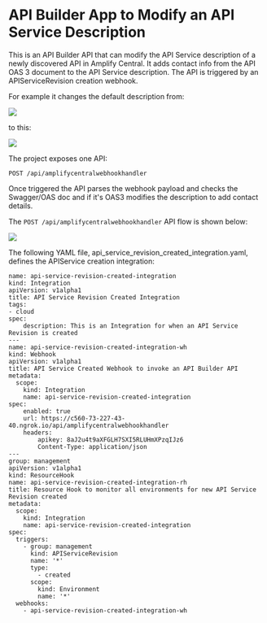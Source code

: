 # API Builder App to Modify an API Service Description

This is an API Builder API that can modify the API Service description of a newly discovered API in Amplify Central. It adds contact info from the API OAS 3 document to the API Service description. The API is triggered by an APIServiceRevision creation webhook.

For example it changes the default description from:

![](https://i.imgur.com/oSuLBvP.png)

to this:

![](https://i.imgur.com/MZZezRr.png)

The project exposes one API:

`POST /api/amplifycentralwebhookhandler`

Once triggered the API parses the webhook payload and checks the Swagger/OAS doc and if it's OAS3  modifies the description to add contact details.

The `POST /api/amplifycentralwebhookhandler` API flow is shown below:

![](https://i.imgur.com/Z48IE8M.png)

The following YAML file, api_service_revision_created_integration.yaml, defines the APIService creation integration:

```
name: api-service-revision-created-integration
kind: Integration
apiVersion: v1alpha1
title: API Service Revision Created Integration
tags:
- cloud
spec:
    description: This is an Integration for when an API Service Revision is created
---
name: api-service-revision-created-integration-wh
kind: Webhook
apiVersion: v1alpha1
title: API Service Created Webhook to invoke an API Builder API
metadata:
  scope:
    kind: Integration
    name: api-service-revision-created-integration
spec:
    enabled: true
    url: https://c560-73-227-43-40.ngrok.io/api/amplifycentralwebhookhandler
    headers:
        apikey: 8aJ2u4t9aXFGLH7SXI5RLUHmXPzqIJz6
        Content-Type: application/json
---
group: management
apiVersion: v1alpha1
kind: ResourceHook
name: api-service-revision-created-integration-rh
title: Resource Hook to monitor all environments for new API Service Revision created
metadata:
  scope:
    kind: Integration
    name: api-service-revision-created-integration
spec:
  triggers:
    - group: management
      kind: APIServiceRevision
      name: '*'
      type:
        - created
      scope:
        kind: Environment
        name: '*'
  webhooks:
    - api-service-revision-created-integration-wh
```
